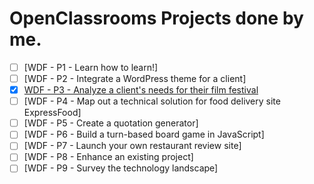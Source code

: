 # OpenClassrooms Projects done by me.

- [ ] [WDF - P1 - Learn how to learn!]
- [ ] [WDF - P2 - Integrate a WordPress theme for a client]
- [x] [WDF - P3 - Analyze a client's needs for their film festival](https://dionimercado.github.io/OpenClassrooms/Frontend/P3/#)
- [ ] [WDF - P4 - Map out a technical solution for food delivery site ExpressFood]
- [ ] [WDF - P5 - Create a quotation generator]
- [ ] [WDF - P6 - Build a turn-based board game in JavaScript]
- [ ] [WDF - P7 - Launch your own restaurant review site]
- [ ] [WDF - P8 - Enhance an existing project]
- [ ] [WDF - P9 - Survey the technology landscape]
